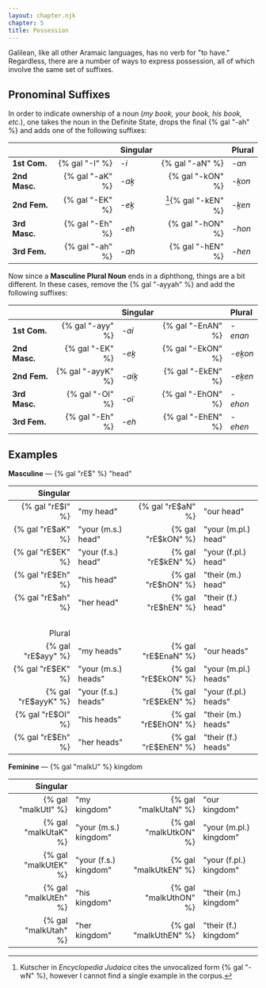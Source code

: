 ```yaml
---
layout: chapter.njk
chapter: 5
title: Possession
---
```


Galilean, like all other Aramaic languages, has no verb for "to have." Regardless, there are a number of ways to express possession, all of which involve the same set of suffixes.

## Pronominal Suffixes

In order to indicate ownership of a noun (*my book, your book, his book, etc.*), one takes the noun in the Definite State, drops the final {% gal "-ah" %} and adds one of the following suffixes:

|               |                 | Singular |                      | Plural |
| :------------ | --------------: | :------- | -------------------: | :----- |
| **1st Com.**  | {% gal "-I" %}  | *-i*     | {% gal "-aN" %}		| *-an*	 |
| **2nd Masc.** | {% gal "-aK" %} | *-aḵ*    | {% gal "-kON" %}	    | *-ḵon* |
| **2nd Fem.**  | {% gal "-EK" %} | *-eḵ*    | [^1]{% gal "-kEN" %}	| *-ḵen* |
| **3rd Masc.** | {% gal "-Eh" %} | *-eh*    | {% gal "-hON" %}	    | *-hon* |
| **3rd Fem.**  | {% gal "-ah" %} | *-ah*    | {% gal "-hEN" %}	    | *-hen* |

[^1]: Kutscher in *Encyclopedia Judaica* cites the unvocalized form {% gal "-wN" %}, however I cannot find a single example in the corpus.

Now since a **Masculine Plural Noun** ends in a diphthong, things are a bit different. In these cases, remove the {% gal "-ayyah" %} and add the following suffixes:


|               |                   | Singular |                   | Plural  |
| :------------ | ----------------: | :------- | ----------------: | :------ |
| **1st Com.**  | {% gal "-ayy" %}  | *-ai*	   | {% gal "-EnAN" %} | *-enan* |
| **2nd Masc.** | {% gal "-EK" %}   | *-eḵ*    | {% gal "-EkON" %} | *-eḵon* |
| **2nd Fem.**  | {% gal "-ayyK" %} | *-aiḵ*   | {% gal "-EkEN" %} | *-eḵen* |
| **3rd Masc.** | {% gal "-OI" %}   | *-oï*    | {% gal "-EhON" %} | *-ehon* |
| **3rd Fem.**  | {% gal "-Eh" %}   | *-eh*    | {% gal "-EhEN" %} | *-ehen* |

## Examples

**Masculine** ­— {% gal "rE$" %} "head"

| Singular          |                    |                    |                      |
| ----------------: | :----------------- | -----------------: | :------------------- |
| {% gal "rE$I" %}  | "my head"	         | {% gal "rE$aN" %}  | "our head"           |
| {% gal "rE$aK" %} | "your (m.s.) head" | {% gal "rE$kON" %} | "your (m\.pl.) head" |
| {% gal "rE$EK" %} | "your (f.s.) head" | {% gal "rE$kEN" %} | "your (f\.pl.) head" |
| {% gal "rE$Eh" %} | "his head"         | {% gal "rE$hON" %} | "their (m.) head"    |
| {% gal "rE$ah" %} | "her head"         | {% gal "rE$hEN" %} | "their (f.) head"    |
| &nbsp; ||||
| Plural              |                     |                     |                       |
| {% gal "rE$ayy" %}  | "my heads"	        | {% gal "rE$EnaN" %} | "our heads"           |
| {% gal "rE$EK" %}   | "your (m.s.) heads" | {% gal "rE$EkON" %} | "your (m\.pl.) heads" |
| {% gal "rE$ayyK" %} | "your (f.s.) heads" | {% gal "rE$EkEN" %} | "your (f\.pl.) heads" |
| {% gal "rE$OI" %}   | "his heads"         | {% gal "rE$EhON" %} | "their (m.) heads"    |
| {% gal "rE$Eh" %}   | "her heads"         | {% gal "rE$EhEN" %} | "their (f.) heads"    |

**Feminine** — {% gal "malkU" %} kingdom

| Singular             |                       |                       |                         |
| -------------------: | :-------------------- | --------------------: | :---------------------- |
| {% gal "malkUtI" %}  | "my kingdom"	       | {% gal "malkUtaN" %}  | "our kingdom"           |
| {% gal "malkUtaK" %} | "your (m.s.) kingdom" | {% gal "malkUtkON" %} | "your (m\.pl.) kingdom" |
| {% gal "malkUtEK" %} | "your (f.s.) kingdom" | {% gal "malkUtkEN" %} | "your (f\.pl.) kingdom" |
| {% gal "malkUtEh" %} | "his kingdom"         | {% gal "malkUthON" %} | "their (m.) kingdom"    |
| {% gal "malkUtah" %} | "her kingdom"         | {% gal "malkUthEN" %} | "their (f.) kingdom"    |
